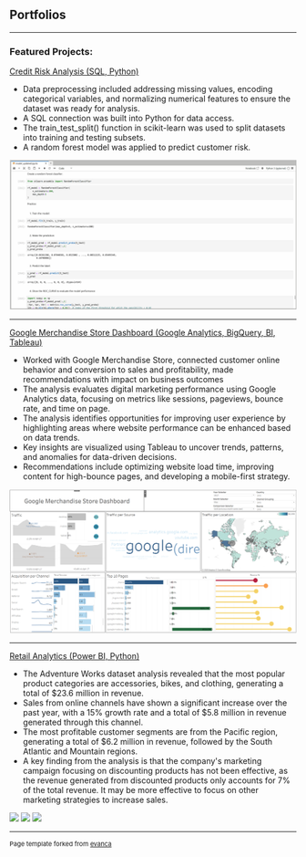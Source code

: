 ## Portfolios

---

### Featured Projects:
[Credit Risk Analysis (SQL, Python)](https://github.com/maziarmb/Credit_risk_maziarmb/blob/main/Maziar%20-%20Credit%20Risk.ipynb)
- Data preprocessing included addressing missing values, encoding categorical variables, and normalizing numerical features to ensure the dataset was ready for analysis.
- A SQL connection was built into Python for data access.
- The train_test_split() function in scikit-learn was used to split datasets into training and testing subsets.
- A random forest model was applied to predict customer risk.
<img src="images/5. prediction using randomforest, tarain test, make predictions and plot the ROC curve - panda gif Gif.gif?raw=true"/>

---
[Google Merchandise Store Dashboard (Google Analytics, BigQuery, BI, Tableau)](https://public.tableau.com/app/profile/maziar.molaei.birgani/viz/Digitalmarketing_17358566479240/Dashboard1)
- Worked with Google Merchandise Store, connected customer online behavior and conversion to sales and profitability, made recommendations with impact on business outcomes
- The analysis evaluates digital marketing performance using Google Analytics data, focusing on metrics like sessions, pageviews, bounce rate, and time on page.
- The analysis identifies opportunities for improving user experience by highlighting areas where website performance can be enhanced based on data trends.
- Key insights are visualized using Tableau to uncover trends, patterns, and anomalies for data-driven decisions.
- Recommendations include optimizing website load time, improving content for high-bounce pages, and developing a mobile-first strategy.
<img src="images/google merch digital marketing.png?raw=true"/>

---
[Retail Analytics (Power BI, Python)](https://app.powerbi.com/view?r=eyJrIjoiMWNjN2QwOWEtZDIzNy00NWU1LWE1ZGItODg2MTAyZTkwNWFkIiwidCI6IjZmMGJiNzJmLTUzNzctNGRkZi05MzZhLWI2YzcyYmYyMWFlMiIsImMiOjF9)
- The Adventure Works dataset analysis revealed that the most popular product categories are accessories, bikes, and clothing, generating a total of $23.6 million in revenue.
- Sales from online channels have shown a significant increase over the past year, with a 15% growth rate and a total of $5.8 million in revenue generated through this channel.
- The most profitable customer segments are from the Pacific region, generating a total of $6.2 million in revenue, followed by the South Atlantic and Mountain regions.
- A key finding from the analysis is that the company's marketing campaign focusing on discounting products has not been effective, as the revenue generated from discounted products only accounts for 7% of the total revenue. It may be more effective to focus on other marketing strategies to increase sales.
<img src="images/Retail Analytic.png?raw=true"/>
<img src="images/Retail Analytic2.png?raw=true"/>
<img src="images/Retail Analytic1.png?raw=true"/>





---
<p style="font-size:11px">Page template forked from <a href="https://github.com/evanca/quick-portfolio">evanca</a></p>
<!-- Remove above link if you don't want to attibute -->
